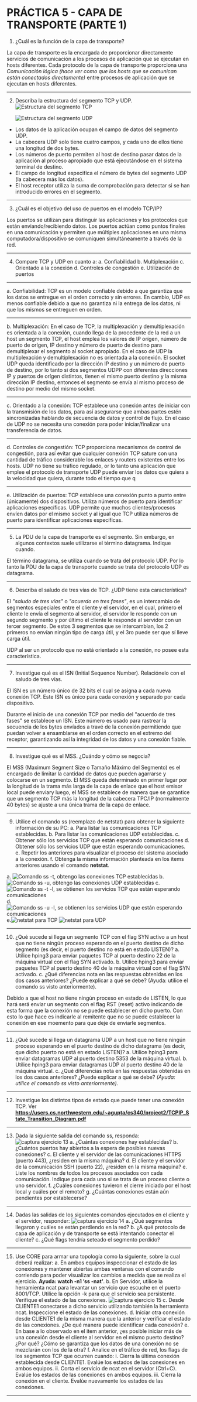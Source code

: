# PRÁCTICA 5 - CAPA DE TRANSPORTE (PARTE 1)

1. ¿Cuál es la función de la capa de transporte?

La capa de transporte es la encargada de proporcionar directamente servicios de comunicación a los procesos de aplicación que se ejecutan en hosts diferentes.
Cada protocolo de la capa de transporte proporciona una *Comunicación lógica (hace ver como que los hosts que se comunican están conectados directamente)* entre procesos de aplicación que se ejecutan en hosts diferentes.

---
2. Describa la estructura del segmento TCP y UDP.
    ![Estructura del segmento TCP](imgs/segmentoTCP.png)
    
    <!-- TODO completar -->


    ![Estructura del segmento UDP](imgs/segmentoUDP.png)

* Los datos de la aplicación ocupan el campo de datos del segmento UDP.
* La cabecera UDP solo tiene cuatro campos, y cada uno de ellos tiene una longitud de dos bytes.
* Los números de puerto permiten al host de destino pasar datos de la aplicación al proceso apropiado que está ejecutándose en el sistema terminal de destino.
* El campo de longitud especifíca el número de bytes del segmento UDP (la cabecera más los datos).
* El host receptor utiliza la suma de comprobación para detectar si se han introducido errores en el segmento.
  
---
3. ¿Cuál es el objetivo del uso de puertos en el modelo TCP/IP?

Los puertos se utilizan para distinguir las aplicaciones y los protocolos que están enviando/recibiendo datos.
Los puertos actúan como puntos finales en una comunicación y permiten que múltiples aplicaciones en una misma computadora/dispositivo se comuniquen simultáneamente a través de la red.

---
4. Compare TCP y UDP en cuanto a:
   a. Confiabilidad
   b. Multiplexación
   c. Orientado a la conexión
   d. Controles de congestión
   e. Utilización de puertos

---
a. Confiabilidad: 
TCP es un modelo confiable debido a que garantiza que los datos se entregue en el orden correcto y sin errores. En cambio, UDP es menos confiable debido a que no garantiza ni la entrega de los datos, ni que los mismos se entreguen en orden.
    
---
b. Multiplexación: 
En el caso de TCP, la multiplexación y demultiplexación es orientada a la conexión, cuando llega de la procedente de la red a un host un segmento TCP, el host emplea los valores de IP orígen, número de puerto de orígen, IP destino y número de puerto de destino para demultiplexar el segmento al socket apropiado.
En el caso de UDP la multiplexación y demultiplexación no es orientada a la conexión. El socket UDP queda identificado por la dirección IP destino y un número de puerto de destino, por lo tanto si dos segmentos UDPP con diferentes direcciones IP y puertos de orígen distintos, tienen el mismo puerto destino y la misma dirección IP destino, entonces el segmento se envía al mismo proceso de destino por medio  del mismo socket.

---
c. Orientado a la conexión: TCP establece una conexión antes de iniciar con la transmisión de los datos, para así asegurarse que ambas partes estén sincronizadas hablando de secuencia de datos y control de flujo. En el caso de UDP no se necesita una conexión para poder iniciar/finalizar una transferencia de datos.
    
---
d. Controles de congestión: TCP proporciona mecanismos de control de congestión, para así evitar que cualquier conexión TCP sature con una cantidad de tráfico considerable los enlaces y routers existentes entre los hosts. UDP no tiene su tráfico regulado, or lo tanto una aplicación que emplee el protocolo de transporte UDP puede enviar los datos que quiera a la velocidad que quiera, durante todo el tiempo que q

---
e. Utilización de puertos:  TCP establece una conexión punto a punto entre (únicamente) dos dispositivos. Utiliza números de puerto para identificar aplicaciones específicas. UDP permite que muchos clientes/procesos envíen datos por el mismo socket y al igual que TCP utiliza números de puerto para identificar aplicaciones específicas.

---
5. La PDU de la capa de transporte es el segmento. Sin embargo, en algunos contextos suele utilizarse el término datagrama. Indique cuando.
   
El término datagrama, se utiliza cuando se trata del protocolo UDP. 
Por lo tanto la PDU de la capa de transporte cuando se trata del protocolo UDP es datagrama.

---
6. Describa el saludo de tres vías de TCP. ¿UDP tiene esta característica?

El *"saludo de tres vías"* o *"acuerdo en tres fases"*, es un intercambio de segmentos especiales entre el cliente y el servidor, en el cual, primero el cliente le envía el segmento al servidor, el servidor le responde con un segundo segmento y por último el cliente le responde al servidor con un tercer segmento. De estos 3 segmentos que se intercambian, los 2 primeros no envían ningún tipo de carga útil, y el 3ro puede ser que sí lleve carga útil.

UDP al ser un protocolo que no está orientado a la conexión, no posee esta característica.

---
7. Investigue qué es el ISN (Initial Sequence Number). Relaciónelo con el saludo de tres vías.

El ISN es un número único de 32 bits el cual se asigna a cada nueva conexión TCP. Este ISN es único para cada conexión y separado por cada dispositivo.

Durante el inicio de una conexión TCP por medio del "acuerdo de tres fases" se establece un ISN. Este número es usado para rastrear la secuencia de los bytes envíados a travé de la conexión permitiendo que puedan volver a ensamblarse en el orden correcto en el extremo del receptor, garantizando así la integridad de los datos y una conexión fiable. 


---
8. Investigue qué es el MSS. ¿Cuándo y cómo se negocia?

El MSS (Maximum Segment Size o Tamaño Máximo del Segmento) es el encargado de limitar la cantidad de datos que pueden agarrarse y colocarse en un segmento.
El MSS queda determinado en primer lugar por la longitud de la trama más larga de la capa de enlace que el host emisor local puede enviary luego, el MSS se establece de manera que se garantice que un segmento TCP más la longitud de la cabecera TPC/IP (normalmente 40 bytes) se ajuste a una única trama de la capa de enlace.

---
9. Utilice el comando ss (reemplazo de netstat) para obtener la siguiente información de su PC:
    a. Para listar las comunicaciones TCP establecidas.
    b. Para listar las comunicaciones UDP establecidas.
    c. Obtener sólo los servicios TCP que están esperando comunicaciones
    d. Obtener sólo los servicios UDP que están esperando comunicaciones.
    e. Repetir los anteriores para visualizar el proceso del sistema asociado a la conexión.
    f. Obtenga la misma información planteada en los items anteriores usando el comando **netstat**.

a. ![Comando ss -t, obtengo las conexiones TCP establecidas](image.png)
b. ![Comando ss -u, obtengo las conexiones UDP establecidas](image-1.png)
c.![Comando ss -t -l, se obtienen los servicios TCP que están esperando comunicaciones](image-2.png)
d.![Comando ss -u -l, se obtienen los servicios UDP que están esperando comunicaciones](image-3.png)
e.![netstat para TCP](image-4.png)
![netstat para UDP](image-5.png)

---
10.  ¿Qué sucede si llega un segmento TCP con el flag SYN activo a un host que no tiene ningún proceso esperando en el puerto destino de dicho segmento (es decir, el puerto destino no está en estado LISTEN)?
    a. Utilice hping3 para enviar paquetes TCP al puerto destino 22 de la máquina virtual con el flag SYN activado.
    b. Utilice hping3 para enviar paquetes TCP al puerto destino 40 de la máquina virtual con el flag SYN activado.
    c. ¿Qué diferencias nota en las respuestas obtenidas en los dos casos anteriores? ¿Puede explicar a qué se debe? (Ayuda: utilice el comando ss visto anteriormente).

Debido a que el host no tiene ningún proceso en estado de LISTEN, lo que hará será enviar un segmento con el flag RST (reset) activo indicando de esta forma que la conexión no se puede establecer en dicho puerto.
Con esto lo que hace es indicarle al remitente que no se puede establecer la conexión en ese moemento para que deje de enviarle segmentos.

---
11. ¿Qué sucede si llega un datagrama UDP a un host que no tiene ningún proceso esperando en el puerto destino de dicho datagrama (es decir, que dicho puerto no está en estado LISTEN)?
    a. Utilice hping3 para enviar datagramas UDP al puerto destino 5353 de la máquina virtual.
    b. Utilice hping3 para enviar datagramas UDP al puerto destino 40 de la máquina virtual.
    c. ¿Qué diferencias nota en las respuestas obtenidas en los dos casos anteriores? ¿Puede explicar a qué se debe? *(Ayuda: utilice el comando ss visto anteriormente)*.

---
12. Investigue los distintos tipos de estado que puede tener una conexión TCP. Ver **https://users.cs.northwestern.edu/~agupta/cs340/project2/TCPIP_State_Transition_Diagram.pdf**

---
13. Dada la siguiente salida del comando ss, responda:
    ![captura ejercicio 13](imgs/ejercicio13.png)
    a. ¿Cuántas conexiones hay establecidas?
    b. ¿Cuántos puertos hay abiertos a la espera de posibles nuevas conexiones?
    c. El cliente y el servidor de las comunicaciones HTTPS (puerto 443), ¿residen en la misma máquina?
    d. El cliente y el servidor de la comunicación SSH (puerto 22), ¿residen en la misma máquina?
    e. Liste los nombres de todos los procesos asociados con cada comunicación. Indique para cada uno si se trata de un proceso cliente o uno servidor.
    f. ¿Cuáles conexiones tuvieron el cierre iniciado por el host local y cuáles por el remoto?
    g. ¿Cuántas conexiones están aún pendientes por establecerse?

---
14. Dadas las salidas de los siguientes comandos ejecutados en el cliente y el servidor, responder:
    ![captura ejercicio 14](imgs/ejercicio14.png)
    a. ¿Qué segmentos llegaron y cuáles se están perdiendo en la red?
    b. ¿A qué protocolo de capa de aplicación y de transporte se está intentando conectar el cliente?
    c. ¿Qué flags tendría seteado el segmento perdido?

---
15. Use CORE para armar una topología como la siguiente, sobre la cual deberá realizar:
    a. En ambos equipos inspeccionar el estado de las conexiones y mantener abiertas ambas ventanas con el comando corriendo para poder visualizar los cambios a medida que se realiza el ejercicio. **Ayuda: watch -n1 ’ss -nat’**.
    b. En Servidor, utilice la herramienta ncat para levantar un servicio que escuche en el puerto 8001/TCP. Utilice la opción -k para que el servicio sea persistente. Verifique el estado de las conexiones.
    ![captura ejercicio 15](imgs/ejercicio15.png)
    c. Desde CLIENTE1 conectarse a dicho servicio utilizando también la herramienta ncat. Inspeccione el estado de las conexiones.
    d. Iniciar otra conexión desde CLIENTE1 de la misma manera que la anterior y verificar el estado de las conexiones. ¿De qué manera puede identificar cada conexión?
    e. En base a lo observado en el item anterior, ¿es posible iniciar más de una conexión desde el cliente al servidor en el mismo puerto destino? ¿Por qué? ¿Cómo se garantiza que los datos de una conexión no se mezclarán con los de la otra?
    f. Analice en el tráfico de red, los flags de los segmentos TCP que ocurren cuando:
        i. Cierra la última conexión establecida desde CLIENTE1. Evalúe los estados de las conexiones en ambos equipos.
        ii. Corta el servicio de ncat en el servidor (Ctrl+C). Evalúe los estados de las conexiones en ambos equipos.
        iii. Cierra la conexión en el cliente. Evalúe nuevamente los estados de las conexiones.

---
